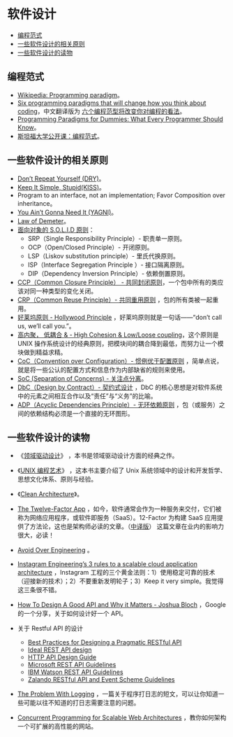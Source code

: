 # 软件设计

- [编程范式](#编程范式)
- [一些软件设计的相关原则](#一些软件设计的相关原则)
- [一些软件设计的读物](#一些软件设计的读物)

## 编程范式

- [Wikipedia: Programming paradigm](https://en.wikipedia.org/wiki/Programming_paradigm)。
- [Six programming paradigms that will change how you think about coding](https://www.ybrikman.com/writing/2014/04/09/six-programming-paradigms-that-will/)，中文翻译版为 [六个编程范型将改变你对编程的看法](https://my.oschina.net/editorial-story/blog/890965)。
- [Programming Paradigms for Dummies: What Every Programmer Should Know](https://www.info.ucl.ac.be/~pvr/VanRoyChapter.pdf)。
- [斯坦福大学公开课：编程范式](http://open.163.com/special/opencourse/paradigms.html)。

## 一些软件设计的相关原则

- [Don’t Repeat Yourself (DRY)](http://en.wikipedia.org/wiki/Don%27t_repeat_yourself)。
- [Keep It Simple, Stupid(KISS)](http://en.wikipedia.org/wiki/KISS_principle)。
- Program to an interface, not an implementation; Favor Composition over inheritance。
- [You Ain’t Gonna Need It (YAGNI)](http://en.wikipedia.org/wiki/You_Ain%27t_Gonna_Need_It)。
- [Law of Demeter](http://en.wikipedia.org/wiki/Principle_of_Least_Knowledge)。
- [面向对象的 S.O.L.I.D 原则](http://en.wikipedia.org/wiki/Solid_object-oriented_design)：
  - SRP（Single Responsibility Principle）- 职责单一原则。
  - OCP（Open/Closed Principle）- 开闭原则。
  - LSP（Liskov substitution principle）- 里氏代换原则。
  - ISP（Interface Segregation Principle ）- 接口隔离原则。
  - DIP（Dependency Inversion Principle）- 依赖倒置原则。
- [CCP（Common Closure Principle） - 共同封闭原则](http://c2.com/cgi/wiki?CommonClosurePrinciple)，一个包中所有的类应该对同一种类型的变化关闭。
- [CRP（Common Reuse Principle）- 共同重用原则](http://c2.com/cgi/wiki?CommonReusePrinciple) ，包的所有类被一起重用。
- [好莱坞原则 - Hollywood Principle](http://en.wikipedia.org/wiki/Hollywood_Principle) ，好莱坞原则就是一句话——“don’t call us, we’ll call you.”。
- [高内聚， 低耦合 & - High Cohesion & Low/Loose coupling](http://en.wikipedia.org/wiki/Coupling_(computer_science))，这个原则是 UNIX 操作系统设计的经典原则，把模块间的耦合降到最低，而努力让一个模块做到精益求精。
- [CoC（Convention over Configuration）- 惯例优于配置原则](http://en.wikipedia.org/wiki/Convention_over_Configuration) ，简单点说，就是将一些公认的配置方式和信息作为内部缺省的规则来使用。
- [SoC (Separation of Concerns) - 关注点分离](http://sulong.me/archives/99)。
- [DbC（Design by Contract）- 契约式设计](http://en.wikipedia.org/wiki/Design_by_contract) ，DbC 的核心思想是对软件系统中的元素之间相互合作以及“责任”与“义务”的比喻。
- [ADP（Acyclic Dependencies Principle）- 无环依赖原则](http://c2.com/cgi/wiki?AcyclicDependenciesPrinciple) ，包（或服务）之间的依赖结构必须是一个直接的无环图形。

## 一些软件设计的读物

- 《[领域驱动设计](https://book.douban.com/subject/26819666/)》 ，本书是领域驱动设计方面的经典之作。
- 《[UNIX 编程艺术](https://book.douban.com/subject/1467587/)》 ，这本书主要介绍了 Unix 系统领域中的设计和开发哲学、思想文化体系、原则与经验。
- 《[Clean Architecture](https://8thlight.com/blog/uncle-bob/2012/08/13/the-clean-architecture.html)》。
- [The Twelve-Factor App](https://12factor.net/) ，如今，软件通常会作为一种服务来交付，它们被称为网络应用程序，或软件即服务（SaaS）。12-Factor 为构建 SaaS 应用提供了方法论，这也是架构师必读的文章。（[中译版](https://12factor.net/zh_cn/)） 这篇文章在业内的影响力很大，必读！
- [Avoid Over Engineering](https://medium.com/@rdsubhas/10-modern-software-engineering-mistakes-bc67fbef4fc8) 。
- [Instagram Engineering’s 3 rules to a scalable cloud application architecture](https://medium.com/@DataStax/instagram-engineerings-3-rules-to-a-scalable-cloud-application-architecture-c44afed31406) ，Instagram 工程的三个黄金法则：1）使用稳定可靠的技术（迎接新的技术）；2）不要重新发明轮子；3）Keep it very simple。我觉得这三条很不错。
- [How To Design A Good API and Why it Matters - Joshua Bloch](https://www.infoq.com/presentations/effective-api-design) ，Google 的一个分享，关于如何设计好一个 API。
- 关于 Restful API 的设计
  - [Best Practices for Designing a Pragmatic RESTful API](https://www.vinaysahni.com/best-practices-for-a-pragmatic-restful-api)
  - [Ideal REST API design](https://betimdrenica.wordpress.com/2015/03/09/ideal-rest-api-design/)
  - [HTTP API Design Guide](https://github.com/interagent/http-api-design)
  - [Microsoft REST API Guidelines](https://github.com/Microsoft/api-guidelines/blob/vNext/Guidelines.md)
  - [IBM Watson REST API Guidelines](https://github.com/watson-developer-cloud/api-guidelines)
  - [Zalando RESTful API and Event Scheme Guidelines](https://opensource.zalando.com/restful-api-guidelines/)

- [The Problem With Logging](https://blog.codinghorror.com/the-problem-with-logging/) ，一篇关于程序打日志的短文，可以让你知道一些可能以往不知道的打日志需要注意的问题。
- [Concurrent Programming for Scalable Web Architectures](http://berb.github.io/diploma-thesis/community/index.html) ，教你如何架构一个可扩展的高性能的网站。
